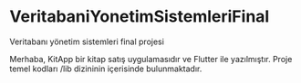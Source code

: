 # VeritabaniYonetimSistemleriFinal
 Veritabanı yönetim sistemleri final projesi

 Merhaba, 
 KitApp bir kitap satış uygulamasıdır ve Flutter ile yazılmıştır. Proje temel kodları /lib dizininin içerisinde bulunmaktadır.
